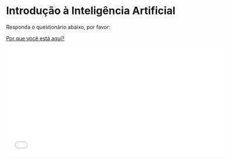 # Introdução à Inteligência Artificial

Responda o questionário abaixo, por favor: 

<a href="https://forms.gle/dZZSQz8YMjRqrNVA8">Por que você está aqui?</a>

<embed src="slides.pdf" type="application/pdf" width="600" height="300">